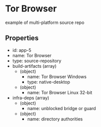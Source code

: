 # Tor Browser
example of multi-platform source repo

## Properties

- id: app-5
- name: Tor Browser
- type: source-repository
- build-artifacts (array)
  - (object)
    - name: Tor Browser Windows
    - type: native-desktop
  - (object)
    - name: Tor Browser Linux 32-bit
- infra-deps (array)
  - (object)
    - name: unblocked bridge or guard
  - (object)
    - name: directory authorities